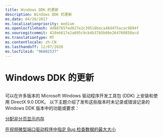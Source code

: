 ```yaml
---
title: Windows DDK 的更新
description: Windows DDK 的更新
ms.date: 04/20/2017
ms.localizationpriority: medium
ms.openlocfilehash: 4d88765fed827e2c39518beca48d4f5acac9894f
ms.sourcegitcommit: 418e6617e2a695c9cb4b37b5b60e264760858acd
ms.translationtype: MT
ms.contentlocale: zh-CN
ms.lasthandoff: 12/07/2020
ms.locfileid: "96802537"
---
```

# <a name="updates-for-windows-ddk"></a>Windows DDK 的更新


## <span id="ddk_updates_for_windows_ddk_gg"></span><span id="DDK_UPDATES_FOR_WINDOWS_DDK_GG"></span>


可以在许多版本的 Microsoft Windows 驱动程序开发工具包 (DDK) 上安装和使用 DirectX 9.0 DDK。 以下主题介绍了发布这些版本时未记录或错误记录的 Windows DDK 版本中的功能或要求：

[分配非分页显示内存](allocating-nonpaged-display-memory.md)

[在视频微型端口驱动程序中指定 Bug 检查数据的最大大小](specifying-maximum-size-of-bug-check-data-in-a-video-miniport-driver.md)

 

 





